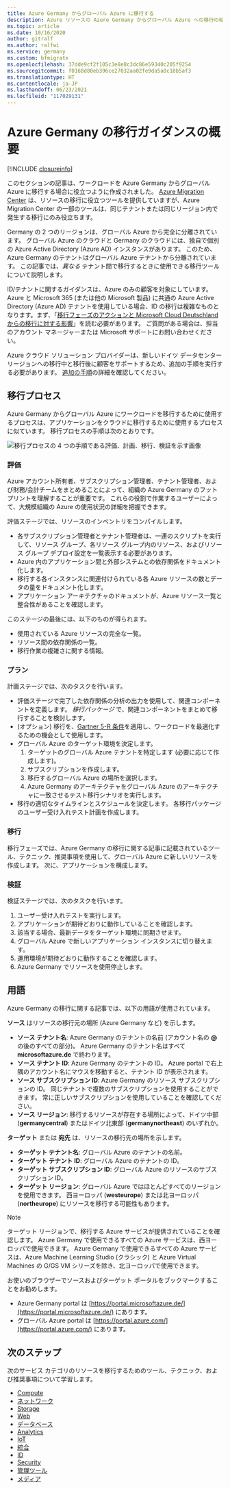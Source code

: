 ```yaml
---
title: Azure Germany からグローバル Azure に移行する
description: Azure リソースの Azure Germany からグローバル Azure への移行の紹介。
ms.topic: article
ms.date: 10/16/2020
author: gitralf
ms.author: ralfwi
ms.service: germany
ms.custom: bfmigrate
ms.openlocfilehash: 37dde9cf2f105c3e8e8c3dc86e59340c205f9254
ms.sourcegitcommit: f0168d80eb396ce27032aa02fe9da5a0c10b5af3
ms.translationtype: HT
ms.contentlocale: ja-JP
ms.lasthandoff: 06/23/2021
ms.locfileid: "117029131"
---
```

# <a name="overview-of-migration-guidance-for-azure-germany"></a>Azure Germany の移行ガイダンスの概要

[!INCLUDE [closureinfo](../../includes/germany-closure-info.md)]

このセクションの記事は、ワークロードを Azure Germany からグローバル Azure に移行する場合に役立つように作成されました。 [Azure Migration Center](https://azure.microsoft.com/migration/) は、リソースの移行に役立つツールを提供していますが、Azure Migration Center の一部のツールは、同じテナントまたは同じリージョン内で発生する移行にのみ役立ちます。

Germany の 2 つのリージョンは、グローバル Azure から完全に分離されています。 グローバル Azure のクラウドと Germany のクラウドには、独自で個別の Azure Active Directory (Azure AD) インスタンスがあります。 このため、Azure Germany のテナントはグローバル Azure テナントから分離されています。 この記事では、*異なる* テナント間で移行するときに使用できる移行ツールについて説明します。

ID/テナントに関するガイダンスは、Azure のみの顧客を対象にしています。 Azure と Microsoft 365 (または他の Microsoft 製品) に共通の Azure Active Directory (Azure AD) テナントを使用している場合、ID の移行は複雑なものとなります。まず、「[移行フェーズのアクションと Microsoft Cloud Deutschland からの移行に対する影響](/microsoft-365/enterprise/ms-cloud-germany-transition-phases?view=o365-worldwide)」を読む必要があります。 ご質問がある場合は、担当のアカウント マネージャーまたは Microsoft サポートにお問い合わせください。

Azure クラウド ソリューション プロバイダーは、新しいドイツ データセンター リージョンへの移行中と移行後に顧客をサポートするため、追加の手順を実行する必要があります。 [追加の手順](/microsoft-365/enterprise/ms-cloud-germany-transition-add-csp)の詳細を確認してください。

## <a name="migration-process"></a>移行プロセス

Azure Germany からグローバル Azure にワークロードを移行するために使用するプロセスは、アプリケーションをクラウドに移行するために使用するプロセスに似ています。 移行プロセスの手順は次のとおりです。

![移行プロセスの 4 つの手順である評価、計画、移行、検証を示す画像](./media/germany-migration-main/migration-steps.png)

### <a name="assess"></a>評価

Azure アカウント所有者、サブスクリプション管理者、テナント管理者、および財務/会計チームをまとめることによって、組織の Azure Germany のフットプリントを理解することが重要です。 これらの役割で作業するユーザーによって、大規模組織の Azure の使用状況の詳細を把握できます。

評価ステージでは、リソースのインベントリをコンパイルします。
  - 各サブスクリプション管理者とテナント管理者は、一連のスクリプトを実行して、リソース グループ、各リソース グループ内のリソース、およびリソース グループ デプロイ設定を一覧表示する必要があります。
  - Azure 内のアプリケーション間と外部システムとの依存関係をドキュメント化します。
  - 移行する各インスタンスに関連付けられている各 Azure リソースの数とデータの量をドキュメント化します。
  - アプリケーション アーキテクチャのドキュメントが、Azure リソース一覧と整合性があることを確認します。

このステージの最後には、以下のものが得られます。

- 使用されている Azure リソースの完全な一覧。
- リソース間の依存関係の一覧。
- 移行作業の複雑さに関する情報。

### <a name="plan"></a>プラン

計画ステージでは、次のタスクを行います。

- 評価ステージで完了した依存関係の分析の出力を使用して、関連コンポーネントを定義します。 *移行パッケージ* で、関連コンポーネントをまとめて移行することを検討します。
- (オプション) 移行を、[Gartner 5-R 条件](https://www.gartner.com/en/documents/3873016/evaluation-criteria-for-cloud-management-platforms-and-t)を適用し、ワークロードを最適化するための機会として使用します。
- グローバル Azure のターゲット環境を決定します。
  1. ターゲットのグローバル Azure テナントを特定します (必要に応じて作成します)。
  1. サブスクリプションを作成します。
  1. 移行するグローバル Azure の場所を選択します。
  1. Azure Germany のアーキテクチャをグローバル Azure のアーキテクチャに一致させるテスト移行シナリオを実行します。
- 移行の適切なタイムラインとスケジュールを決定します。 各移行パッケージのユーザー受け入れテスト計画を作成します。

### <a name="migrate"></a>移行

移行フェーズでは、Azure Germany の移行に関する記事に記載されているツール、テクニック、推奨事項を使用して、グローバル Azure に新しいリソースを作成します。 次に、アプリケーションを構成します。

### <a name="validate"></a>検証

検証ステージでは、次のタスクを行います。

1. ユーザー受け入れテストを実行します。
1. アプリケーションが期待どおりに動作していることを確認します。
1. 該当する場合、最新データをターゲット環境に同期させます。
1. グローバル Azure で新しいアプリケーション インスタンスに切り替えます。
1. 運用環境が期待どおりに動作することを確認します。
1. Azure Germany でリソースを使用停止します。

## <a name="terms"></a>用語

Azure Germany の移行に関する記事では、以下の用語が使用されています。

**ソース** はリソースの移行元の場所 (Azure Germany など) を示します。

- **ソース テナント名**: Azure Germany のテナントの名前 (アカウント名の **\@** の後のすべての部分)。 Azure Germany のテナント名はすべて **microsoftazure.de** で終わります。
- **ソース テナント ID**: Azure Germany のテナントの ID。 Azure portal で右上隅のアカウント名にマウスを移動すると、テナント ID が表示されます。
- **ソース サブスクリプション ID**: Azure Germany のリソース サブスクリプションの ID。 同じテナントで複数のサブスクリプションを使用することができます。 常に正しいサブスクリプションを使用していることを確認してください。
- **ソース リージョン**: 移行するリソースが存在する場所によって、ドイツ中部 (**germanycentral**) またはドイツ北東部 (**germanynortheast**) のいずれか。

**ターゲット** または **宛先** は、リソースの移行先の場所を示します。

- **ターゲット テナント名**: グローバル Azure のテナントの名前。
- **ターゲット テナント ID**: グローバル Azure のテナントの ID。
- **ターゲット サブスクリプション ID**: グローバル Azure のリソースのサブスクリプション ID。
- **ターゲット リージョン**: グローバル Azure ではほとんどすべてのリージョンを使用できます。 西ヨーロッパ (**westeurope**) または北ヨーロッパ (**northeurope**) にリソースを移行する可能性もあります。

> [!NOTE]
> ターゲット リージョンで、移行する Azure サービスが提供されていることを確認します。 Azure Germany で使用できるすべての Azure サービスは、西ヨーロッパで使用できます。 Azure Germany で使用できるすべての Azure サービスは、Azure Machine Learning Studio (クラシック) と Azure Virtual Machines の G/GS VM シリーズを除き、北ヨーロッパで使用できます。

お使いのブラウザーでソースおよびターゲット ポータルをブックマークすることをお勧めします。

- Azure Germany portal は [https://portal.microsoftazure.de/](https://portal.microsoftazure.de/) にあります。
- グローバル Azure portal は [https://portal.azure.com/](https://portal.azure.com/) にあります。

## <a name="next-steps"></a>次のステップ

次のサービス カテゴリのリソースを移行するためのツール、テクニック、および推奨事項について学習します。

- [Compute](./germany-migration-compute.md)
- [ネットワーク](./germany-migration-networking.md)
- [Storage](./germany-migration-storage.md)
- [Web](./germany-migration-web.md)
- [データベース](./germany-migration-databases.md)
- [Analytics](./germany-migration-analytics.md)
- [IoT](./germany-migration-iot.md)
- [統合](./germany-migration-integration.md)
- [ID](./germany-migration-identity.md)
- [Security](./germany-migration-security.md)
- [管理ツール](./germany-migration-management-tools.md)
- [メディア](./germany-migration-media.md)
